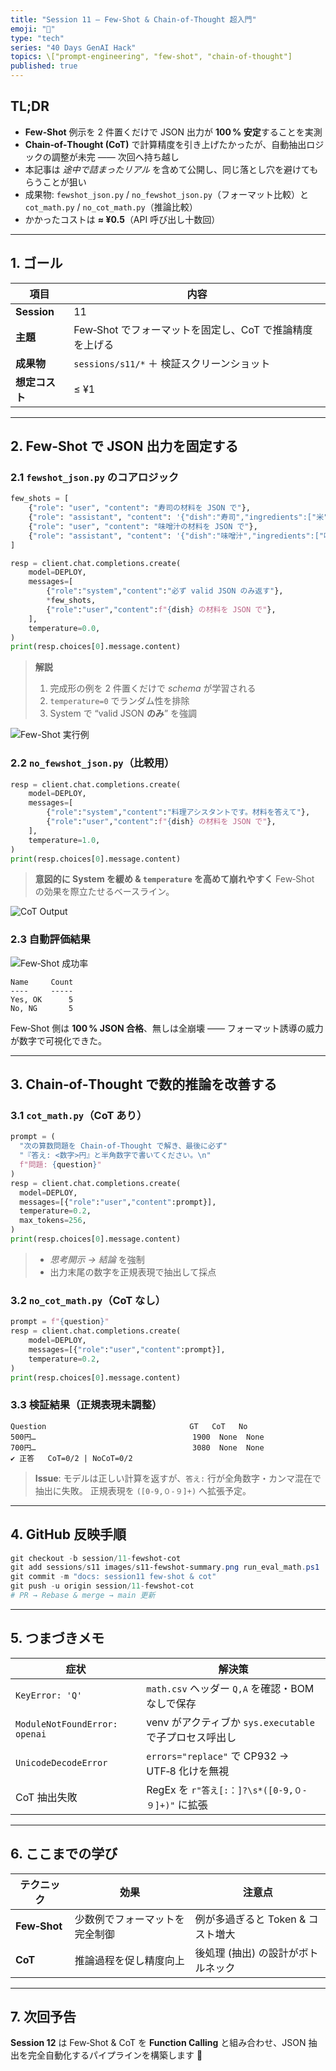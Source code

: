 ```yaml
---
title: "Session 11 — Few-Shot & Chain-of-Thought 超入門"
emoji: "🧩"
type: "tech"
series: "40 Days GenAI Hack"
topics: \["prompt-engineering", "few-shot", "chain-of-thought"]
published: true
---
```


## TL;DR

* **Few‑Shot** 例示を 2 件置くだけで JSON 出力が **100 % 安定**することを実測
* **Chain‑of‑Thought (CoT)** で計算精度を引き上げたかったが、自動抽出ロジックの調整が未完 —— 次回へ持ち越し
* 本記事は *途中で詰まったリアル* を含めて公開し、同じ落とし穴を避けてもらうことが狙い
* 成果物: `fewshot_json.py` / `no_fewshot_json.py`（フォーマット比較）と `cot_math.py` / `no_cot_math.py`（推論比較）
* かかったコストは **≈ ¥0.5**（API 呼び出し十数回）

---

## 1. ゴール

| 項目          | 内容                                 |
| ----------- | ---------------------------------- |
| **Session** | 11                                 |
| **主題**      | Few‑Shot でフォーマットを固定し、CoT で推論精度を上げる |
| **成果物**     | `sessions/s11/*` ＋ 検証スクリーンショット     |
| **想定コスト**   | ≤ ¥1                               |

---

## 2. Few‑Shot で JSON 出力を固定する

### 2.1 `fewshot_json.py` のコアロジック

```python
few_shots = [
    {"role": "user", "content": "寿司の材料を JSON で"},
    {"role": "assistant", "content": '{"dish":"寿司","ingredients":["米","酢","わさび"]}'},
    {"role": "user", "content": "味噌汁の材料を JSON で"},
    {"role": "assistant", "content": '{"dish":"味噌汁","ingredients":["味噌","豆腐","わかめ"]}'},
]

resp = client.chat.completions.create(
    model=DEPLOY,
    messages=[
        {"role":"system","content":"必ず valid JSON のみ返す"},
        *few_shots,
        {"role":"user","content":f"{dish} の材料を JSON で"},
    ],
    temperature=0.0,
)
print(resp.choices[0].message.content)
```

> **解説**
>
> 1. 完成形の例を 2 件置くだけで *schema* が学習される
> 2. `temperature=0` でランダム性を排除
> 3. System で “valid JSON **のみ**” を強調

![Few-Shot 実行例](/images/s11-fewshot-json.png)

### 2.2 `no_fewshot_json.py`（比較用）

```python
resp = client.chat.completions.create(
    model=DEPLOY,
    messages=[
        {"role":"system","content":"料理アシスタントです。材料を答えて"},
        {"role":"user","content":f"{dish} の材料を JSON で"},
    ],
    temperature=1.0,
)
print(resp.choices[0].message.content)
```

> **意図的に System を緩め & `temperature` を高めて崩れやすく**
> Few‑Shot の効果を際立たせるベースライン。

![CoT Output](../images/s11-cot-output.png)

### 2.3 自動評価結果

![Few‑Shot 成功率](/images/s11-fewshot-summary.png)

```
Name     Count
----     -----
Yes, OK      5
No, NG       5
```

Few‑Shot 側は **100 % JSON 合格**、無しは全崩壊 —— フォーマット誘導の威力が数字で可視化できた。

---

## 3. Chain‑of‑Thought で数的推論を改善する

### 3.1 `cot_math.py`（CoT あり）

```python
prompt = (
  "次の算数問題を Chain‑of‑Thought で解き、最後に必ず"
  "『答え: <数字>円』と半角数字で書いてください。\n"
  f"問題: {question}"
)
resp = client.chat.completions.create(
  model=DEPLOY,
  messages=[{"role":"user","content":prompt}],
  temperature=0.2,
  max_tokens=256,
)
print(resp.choices[0].message.content)
```

> * *思考開示 → 結論* を強制
> * 出力末尾の数字を正規表現で抽出して採点

### 3.2 `no_cot_math.py`（CoT なし）

```python
prompt = f"{question}"
resp = client.chat.completions.create(
    model=DEPLOY,
    messages=[{"role":"user","content":prompt}],
    temperature=0.2,
)
print(resp.choices[0].message.content)
```

### 3.3 検証結果（正規表現未調整）

```
Question                                GT   CoT   No
500円…                                   1900  None  None
700円…                                   3080  None  None
✔︎ 正答   CoT=0/2 | NoCoT=0/2
```

> **Issue**: モデルは正しい計算を返すが、`答え:` 行が全角数字・カンマ混在で抽出に失敗。
> 正規表現を `([0-9,０-９]+)` へ拡張予定。

---

## 4. GitHub 反映手順

```powershell
git checkout -b session/11-fewshot-cot
git add sessions/s11 images/s11-fewshot-summary.png run_eval_math.ps1
git commit -m "docs: session11 few‑shot & cot"
git push -u origin session/11-fewshot-cot
# PR → Rebase & merge → main 更新
```

---

## 5. つまづきメモ

| 症状                            | 解決策                                      |
| ----------------------------- | ---------------------------------------- |
| `KeyError: 'Q'`               | `math.csv` ヘッダー `Q,A` を確認・BOM なしで保存      |
| `ModuleNotFoundError: openai` | venv がアクティブか `sys.executable` で子プロセス呼出し  |
| `UnicodeDecodeError`          | `errors="replace"` で CP932 → UTF‑8 化けを無視 |
| CoT 抽出失敗                      | RegEx を `r"答え[:：]?\s*([0-9,０-９]+)"` に拡張  |

---

## 6. ここまでの学び

| テクニック        | 効果              | 注意点                   |
| ------------ | --------------- | --------------------- |
| **Few‑Shot** | 少数例でフォーマットを完全制御 | 例が多過ぎると Token & コスト増大 |
| **CoT**      | 推論過程を促し精度向上     | 後処理 (抽出) の設計がボトルネック   |

---

## 7. 次回予告

**Session 12** は Few‑Shot & CoT を **Function Calling** と組み合わせ、JSON 抽出を完全自動化するパイプラインを構築します 🚀
